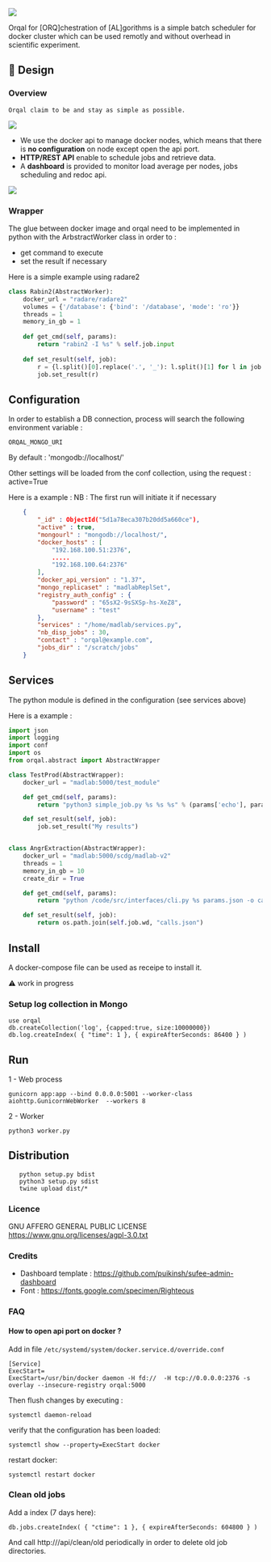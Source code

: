 ![](orqal/static/images/orqal.svg) 

Orqal for [ORQ]chestration of [AL]gorithms is a simple batch scheduler for docker cluster which can be used remotly and without overhead in scientific experiment.

## 📐 Design

### Overview
	Orqal claim to be and stay as simple as possible. 
![](orqal/static/images/orqal_overview.svg)

- We use the docker api to manage docker nodes, which means that there is **no configuration** on node except open the api port. 
- **HTTP/REST API** enable to schedule jobs and retrieve data.
- A **dashboard** is provided to monitor load average per nodes, jobs scheduling and redoc api.

![](orqal/static/images/dashboard.png)

### Wrapper

The glue between docker image and orqal need to be implemented in python with the ArbstractWorker class in order to :
- get command to execute
- set the result if necessary

Here is a simple example using radare2 

	
```python
class Rabin2(AbstractWorker):
    docker_url = "radare/radare2"
    volumes = {'/database': {'bind': '/database', 'mode': 'ro'}}
    threads = 1
    memory_in_gb = 1
	
    def get_cmd(self, params):
        return "rabin2 -I %s" % self.job.input
	
    def set_result(self, job):
        r = {l.split()[0].replace('.', '_'): l.split()[1] for l in job.stdout if len(l.split()) == 2}
        job.set_result(r)
```

## Configuration 

In order to establish a DB connection, process will search the following environment variable : 
    
    ORQAL_MONGO_URI

By default :  'mongodb://localhost/'

Other settings will be loaded from the conf collection, using the request : active=True

Here is a example : 
NB : The first run will initiate it if necessary

```json
    {
        "_id" : ObjectId("5d1a78eca307b20dd5a660ce"),
        "active" : true,
        "mongourl" : "mongodb://localhost/",
        "docker_hosts" : [ 
            "192.168.100.51:2376", 
            .....
            "192.168.100.64:2376"
        ],
        "docker_api_version" : "1.37",
        "mongo_replicaset" : "madlabReplSet",
        "registry_auth_config" : {
            "password" : "65sX2-9sSXSp-hs-XeZ8",
            "username" : "test"
        },
        "services" : "/home/madlab/services.py",
        "nb_disp_jobs" : 30,
        "contact" : "orqal@example.com",
        "jobs_dir" : "/scratch/jobs"
    }
```

## Services

The python module is defined in the configuration (see services above)

Here is a example : 

```python
import json
import logging
import conf
import os
from orqal.abstract import AbstractWrapper

class TestProd(AbstractWrapper):
    docker_url = "madlab:5000/test_module"

    def get_cmd(self, params):
        return "python3 simple_job.py %s %s %s" % (params['echo'], params['time'], params['exit_code'])

    def set_result(self, job):
        job.set_result("My results")


class AngrExtraction(AbstractWrapper):
    docker_url = "madlab:5000/scdg/madlab-v2"
    threads = 1
    memory_in_gb = 10
    create_dir = True

    def get_cmd(self, params):
        return "python /code/src/interfaces/cli.py %s params.json -o calls.json" % self.job.input

    def set_result(self, job):
        return os.path.join(self.job.wd, "calls.json")
```




## Install 

A docker-compose file can be used as receipe to install it.

⚠️ work in progress


### Setup log collection in Mongo 

    use orqal
    db.createCollection('log', {capped:true, size:10000000}) 
    db.log.createIndex( { "time": 1 }, { expireAfterSeconds: 86400 } )

## Run 

1 - Web process

    gunicorn app:app --bind 0.0.0.0:5001 --worker-class aiohttp.GunicornWebWorker  --workers 8


2 - Worker 

	python3 worker.py 
	


## Distribution

```	
   python setup.py bdist
   python3 setup.py sdist
   twine upload dist/*
```

### Licence

GNU AFFERO GENERAL PUBLIC LICENSE
https://www.gnu.org/licenses/agpl-3.0.txt

### Credits 

- Dashboard template : https://github.com/puikinsh/sufee-admin-dashboard
- Font : https://fonts.google.com/specimen/Righteous

### FAQ 
#### How to open api port on docker ?

Add in file `/etc/systemd/system/docker.service.d/override.conf`

    [Service]
    ExecStart=
    ExecStart=/usr/bin/docker daemon -H fd://  -H tcp://0.0.0.0:2376 -s overlay --insecure-registry orqal:5000
    

Then flush changes by executing :
    
    systemctl daemon-reload

verify that the configuration has been loaded:
    
    systemctl show --property=ExecStart docker

restart docker:
    
    systemctl restart docker




### Clean old jobs

Add a index (7 days here):

	db.jobs.createIndex( { "ctime": 1 }, { expireAfterSeconds: 604800 } )

And call http://<server>/api/clean/old periodically in order to delete old job directories.

